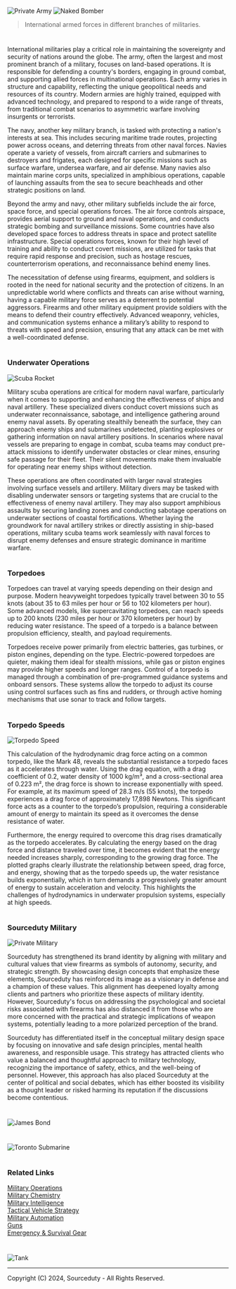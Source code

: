 ![Private Army](https://github.com/user-attachments/assets/02db371b-c0cd-4faf-b602-0439406f9995)
![Naked Bomber](https://github.com/user-attachments/assets/6289acb5-4321-44b5-9e2c-40be43ef17ac)

> International armed forces in different branches of militaries.

#

International militaries play a critical role in maintaining the sovereignty and security of nations around the globe. The army, often the largest and most prominent branch of a military, focuses on land-based operations. It is responsible for defending a country's borders, engaging in ground combat, and supporting allied forces in multinational operations. Each army varies in structure and capability, reflecting the unique geopolitical needs and resources of its country. Modern armies are highly trained, equipped with advanced technology, and prepared to respond to a wide range of threats, from traditional combat scenarios to asymmetric warfare involving insurgents or terrorists.

The navy, another key military branch, is tasked with protecting a nation's interests at sea. This includes securing maritime trade routes, projecting power across oceans, and deterring threats from other naval forces. Navies operate a variety of vessels, from aircraft carriers and submarines to destroyers and frigates, each designed for specific missions such as surface warfare, undersea warfare, and air defense. Many navies also maintain marine corps units, specialized in amphibious operations, capable of launching assaults from the sea to secure beachheads and other strategic positions on land.

Beyond the army and navy, other military subfields include the air force, space force, and special operations forces. The air force controls airspace, provides aerial support to ground and naval operations, and conducts strategic bombing and surveillance missions. Some countries have also developed space forces to address threats in space and protect satellite infrastructure. Special operations forces, known for their high level of training and ability to conduct covert missions, are utilized for tasks that require rapid response and precision, such as hostage rescues, counterterrorism operations, and reconnaissance behind enemy lines.

The necessitation of defense using firearms, equipment, and soldiers is rooted in the need for national security and the protection of citizens. In an unpredictable world where conflicts and threats can arise without warning, having a capable military force serves as a deterrent to potential aggressors. Firearms and other military equipment provide soldiers with the means to defend their country effectively. Advanced weaponry, vehicles, and communication systems enhance a military’s ability to respond to threats with speed and precision, ensuring that any attack can be met with a well-coordinated defense.

#
### Underwater Operations

![Scuba Rocket](https://github.com/user-attachments/assets/c20568a6-c531-45ba-849a-7f062d07058c)

Military scuba operations are critical for modern naval warfare, particularly when it comes to supporting and enhancing the effectiveness of ships and naval artillery. These specialized divers conduct covert missions such as underwater reconnaissance, sabotage, and intelligence gathering around enemy naval assets. By operating stealthily beneath the surface, they can approach enemy ships and submarines undetected, planting explosives or gathering information on naval artillery positions. In scenarios where naval vessels are preparing to engage in combat, scuba teams may conduct pre-attack missions to identify underwater obstacles or clear mines, ensuring safe passage for their fleet. Their silent movements make them invaluable for operating near enemy ships without detection.

These operations are often coordinated with larger naval strategies involving surface vessels and artillery. Military divers may be tasked with disabling underwater sensors or targeting systems that are crucial to the effectiveness of enemy naval artillery. They may also support amphibious assaults by securing landing zones and conducting sabotage operations on underwater sections of coastal fortifications. Whether laying the groundwork for naval artillery strikes or directly assisting in ship-based operations, military scuba teams work seamlessly with naval forces to disrupt enemy defenses and ensure strategic dominance in maritime warfare.

#
### Torpedoes

Torpedoes can travel at varying speeds depending on their design and purpose. Modern heavyweight torpedoes typically travel between 30 to 55 knots (about 35 to 63 miles per hour or 56 to 102 kilometers per hour). Some advanced models, like supercavitating torpedoes, can reach speeds up to 200 knots (230 miles per hour or 370 kilometers per hour) by reducing water resistance. The speed of a torpedo is a balance between propulsion efficiency, stealth, and payload requirements.

Torpedoes receive power primarily from electric batteries, gas turbines, or piston engines, depending on the type. Electric-powered torpedoes are quieter, making them ideal for stealth missions, while gas or piston engines may provide higher speeds and longer ranges. Control of a torpedo is managed through a combination of pre-programmed guidance systems and onboard sensors. These systems allow the torpedo to adjust its course using control surfaces such as fins and rudders, or through active homing mechanisms that use sonar to track and follow targets.

#
### Torpedo Speeds

![Torpedo Speed](https://github.com/user-attachments/assets/4a65ed7d-b8c2-4c52-9401-b70aa3ec076f)

This calculation of the hydrodynamic drag force acting on a common torpedo, like the Mark 48, reveals the substantial resistance a torpedo faces as it accelerates through water. Using the drag equation, with a drag coefficient of 0.2, water density of 1000 kg/m³, and a cross-sectional area of 0.223 m², the drag force is shown to increase exponentially with speed. For example, at its maximum speed of 28.3 m/s (55 knots), the torpedo experiences a drag force of approximately 17,898 Newtons. This significant force acts as a counter to the torpedo’s propulsion, requiring a considerable amount of energy to maintain its speed as it overcomes the dense resistance of water.

Furthermore, the energy required to overcome this drag rises dramatically as the torpedo accelerates. By calculating the energy based on the drag force and distance traveled over time, it becomes evident that the energy needed increases sharply, corresponding to the growing drag force. The plotted graphs clearly illustrate the relationship between speed, drag force, and energy, showing that as the torpedo speeds up, the water resistance builds exponentially, which in turn demands a progressively greater amount of energy to sustain acceleration and velocity. This highlights the challenges of hydrodynamics in underwater propulsion systems, especially at high speeds.

#
### Sourceduty Military

![Private Military](https://github.com/user-attachments/assets/ec99d35d-9151-416a-9cbd-67d81f21c4e5)

Sourceduty has strengthened its brand identity by aligning with military and cultural values that view firearms as symbols of autonomy, security, and strategic strength. By showcasing design concepts that emphasize these elements, Sourceduty has reinforced its image as a visionary in defense and a champion of these values. This alignment has deepened loyalty among clients and partners who prioritize these aspects of military identity. However, Sourceduty's focus on addressing the psychological and societal risks associated with firearms has also distanced it from those who are more concerned with the practical and strategic implications of weapon systems, potentially leading to a more polarized perception of the brand.

Sourceduty has differentiated itself in the conceptual military design space by focusing on innovative and safe design principles, mental health awareness, and responsible usage. This strategy has attracted clients who value a balanced and thoughtful approach to military technology, recognizing the importance of safety, ethics, and the well-being of personnel. However, this approach has also placed Sourceduty at the center of political and social debates, which has either boosted its visibility as a thought leader or risked harming its reputation if the discussions become contentious.

#
![James Bond](https://github.com/user-attachments/assets/98526039-dc99-4834-a3aa-bcc668514e30)
#
![Toronto Submarine](https://github.com/user-attachments/assets/8895bac7-4b54-4b0b-afee-af48b6660ad1)

#
### Related Links

[Military Operations](https://github.com/sourceduty/Military_Operations)
<br>
[Military Chemistry](https://github.com/sourceduty/Military_Chemistry)
<br>
[Military Intelligence](https://github.com/sourceduty/Military_Intelligence)
<br>
[Tactical Vehicle Strategy](https://github.com/sourceduty/Tactical_Vehicle_Strategy)
<br>
[Military Automation](https://github.com/sourceduty/Military_Automation)
<br>
[Guns](https://github.com/sourceduty/Guns)
<br>
[Emergency & Survival Gear](https://github.com/sourceduty/Emergency_Survival_Gear)

#

![Tank](https://github.com/user-attachments/assets/ff150912-49e7-44d1-a0a9-a520d69cbac6)

***
Copyright (C) 2024, Sourceduty - All Rights Reserved.
